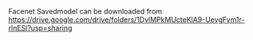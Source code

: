 Facenet Savedmodel can be downloaded from https://drive.google.com/drive/folders/1DvlMPkMUcteKlA9-UevgFvm1r-rlnESl?usp=sharing
